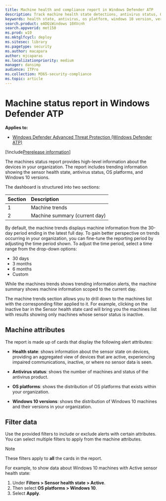 ```yaml
---
title: Machine health and compliance report in Windows Defender ATP
description: Track machine health state detections, antivirus status, OS platform, and Windows 10 versions using the machine health and compliance report
keywords: health state, antivirus, os platform, windows 10 version, version, health, compliance, state
search.product: eADQiWindows 10XVcnh
search.appverid: met150
ms.prod: w10
ms.mktglfcycl: deploy
ms.sitesec: library
ms.pagetype: security
ms.author: macapara
author: mjcaparas
ms.localizationpriority: medium
manager: dansimp
audience: ITPro
ms.collection: M365-security-compliance 
ms.topic: article
---
```


# Machine status report in Windows Defender ATP
 
**Applies to:**
- [Windows Defender Advanced Threat Protection (Windows Defender ATP)](https://wincom.blob.core.windows.net/documents/Windows10_Commercial_Comparison.pdf)
 
[!include[Prerelease information](prerelease.md)]
 
The machines status report provides high-level information about the devices in your organization. The report includes trending information showing the sensor health state, antivirus status, OS platforms, and Windows 10 versions.
 
 
The dashboard is structured into two sections:
 
 
Section | Description 
:---|:---
1 | Machine trends
2 | Machine summary (current day)
 
 
 
By default, the machine trends displays machine information from the 30-day period ending in the latest full day. To gain better perspective on trends occurring in your organization, you can fine-tune the reporting period by adjusting the time period shown. To adjust the time period, select a time range from the drop-down options:
 
- 30 days
- 3 months
- 6 months
- Custom
 
While the machines trends shows trending information alerts, the machine summary shows machine information scoped to the current day.
 
The machine trends section allows you to drill down to the machines list with the corresponding filter applied to it. For example, clicking on the Inactive bar in the Sensor health state card will bring you the machines list with results showing only machines whose sensor status is inactive. 
 
 
 
 
## Machine attributes
The report is made up of cards that display the following alert attributes:
 
- **Health state**: shows information about the sensor state on devices, providing an aggregated view of devices that are active, experiencing impaired communications, inactive, or where no sensor data is seen.
 
 
- **Antivirus status**: shows the number of machines and status of the antivirus product.
 
 
- **OS platforms**: shows the distribution of OS platforms that exists within your organization. 
 
- **Windows 10 versions**: shows the distribution of Windows 10 machines and their versions in your organization.
 
 
 
## Filter data
 
Use the provided filters to include or exclude alerts with certain attributes.
You can select multiple filters to apply from the machine attributes. 
 
>[!NOTE]
>These filters apply to **all** the cards in the report.
 
For example, to show data about Windows 10 machines with Active sensor health state:
 
1. Under **Filters > Sensor health state > Active**.
2. Then select **OS platforms > Windows 10**.
3. Select **Apply**.


